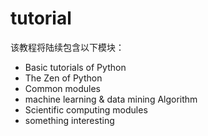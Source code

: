# tutorial

该教程将陆续包含以下模块：
* Basic tutorials of Python
* The Zen of Python
* Common modules
* machine learning & data mining Algorithm
* Scientific computing modules
* something interesting
